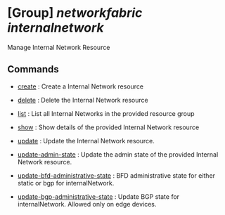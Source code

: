 # [Group] _networkfabric internalnetwork_

Manage Internal Network Resource

## Commands

- [create](/Commands/networkfabric/internalnetwork/_create.md)
: Create a Internal Network resource

- [delete](/Commands/networkfabric/internalnetwork/_delete.md)
: Delete the Internal Network resource

- [list](/Commands/networkfabric/internalnetwork/_list.md)
: List all Internal Networks in the provided resource group

- [show](/Commands/networkfabric/internalnetwork/_show.md)
: Show details of the provided Internal Network resource

- [update](/Commands/networkfabric/internalnetwork/_update.md)
: Update the Internal Network resource.

- [update-admin-state](/Commands/networkfabric/internalnetwork/_update-admin-state.md)
: Update the admin state of the provided Internal Network resource.

- [update-bfd-administrative-state](/Commands/networkfabric/internalnetwork/_update-bfd-administrative-state.md)
: BFD administrative state for either static or bgp for internalNetwork.

- [update-bgp-administrative-state](/Commands/networkfabric/internalnetwork/_update-bgp-administrative-state.md)
: Update BGP state for internalNetwork. Allowed only on edge devices.
